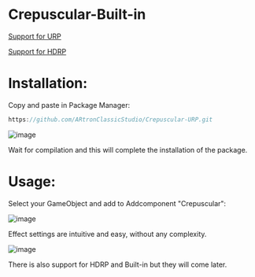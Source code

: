 # Crepuscular-Built-in

[Support for URP](https://github.com/ARtronClassicStudio/Crepuscular-URP)

[Support for HDRP](https://github.com/ARtronClassicStudio/Crepuscular-HDPR)

[](https://user-images.githubusercontent.com/68843488/226691739-b9a3eb28-210b-47bc-8d2a-988a45d48b9f.mp4)



# Installation:
Copy and paste in Package Manager:

```C#
https://github.com/ARtronClassicStudio/Crepuscular-URP.git
```
![image](https://user-images.githubusercontent.com/68843488/226684938-018e2bd4-7abd-478c-b29f-c84c7bae7bb2.png)

Wait for compilation and this will complete the installation of the package.

# Usage:

Select your GameObject and add to Addcomponent "Crepuscular":

![image](https://github.com/ARtronClassicStudio/Crepuscular-Built-in/assets/68843488/eeab6279-258a-4bc7-9cd0-e7093524f9bf)


Effect settings are intuitive and easy, without any complexity.

![image](https://github.com/ARtronClassicStudio/Crepuscular-Built-in/assets/68843488/e7669646-57bf-4977-9dc8-f30611101ace)


There is also support for HDRP and Built-in but they will come later.
